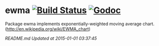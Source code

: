 ewma [![Build Status](https://travis-ci.org/gyuho/ewma.svg?branch=master)](https://travis-ci.org/gyuho/ewma) [![Godoc](http://img.shields.io/badge/godoc-reference-blue.svg?style=flat)](https://godoc.org/github.com/gyuho/ewma)
==========

Package ewma implements exponentially-weighted moving average chart. (http://en.wikipedia.org/wiki/EWMA_chart)







<i>README.md Updated at 2015-01-01 03:37:45</i>
